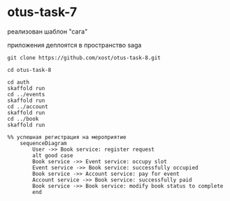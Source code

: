 # otus-task-7


реализован шаблон "сага"

приложения деплоятся в пространство saga

```
git clone https://github.com/xost/otus-task-8.git

cd otus-task-8

cd auth
skaffold run
cd ../events
skaffold run
cd ../account
skaffold run
cd ../book
skaffold run

```

```mermaid
%% успешная регистрация на мероприятие
    sequenceDiagram
        User ->> Book service: register request
        alt good case
        Book service ->> Event service: occupy slot
        Event service ->> Book service: successfully occupied
        Book service ->> Account service: pay for event
        Account service ->> Book service: successfully paid
        Book service ->> Book service: modify book status to complete
        end
```


